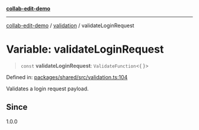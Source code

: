 [**collab-edit-demo**](../../README.md)

***

[collab-edit-demo](../../README.md) / [validation](../README.md) / validateLoginRequest

# Variable: validateLoginRequest

> `const` **validateLoginRequest**: `ValidateFunction`\<\{ \}\>

Defined in: [packages/shared/src/validation.ts:104](https://github.com/austyle-io/pub-sub-demo/blob/00b2f1e9b947d5e964db5c3be9502513c4374263/packages/shared/src/validation.ts#L104)

Validates a login request payload.

## Since

1.0.0
